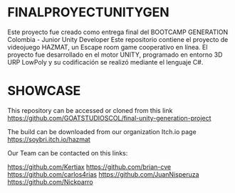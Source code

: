 # FINALPROYECTUNITYGEN
Este proyecto fue creado como entrega final del BOOTCAMP GENERATION Colombia - Junior Unity Developer
Este repositorio contiene el proyecto de videojuego HAZMAT, un Escape room game cooperativo en línea.
El proyecto fue desarrollado en el motor UNITY, programado en entorno 3D URP LowPoly y su codificación se realizó mediante el lenguaje C#.

# SHOWCASE
This repository can be accessed or cloned from this link
https://github.com/GOATSTUDIOSCOL/final-unity-generation-project 

The build can be downloaded from our organization Itch.io page
https://soybri.itch.io/hazmat 

Our Team can be contacted on this links:

https://github.com/Kertiax 
https://github.com/brian-cve
https://github.com/carlos4rias
https://github.com/JuanNisperuza
https://github.com/Nickparro 

